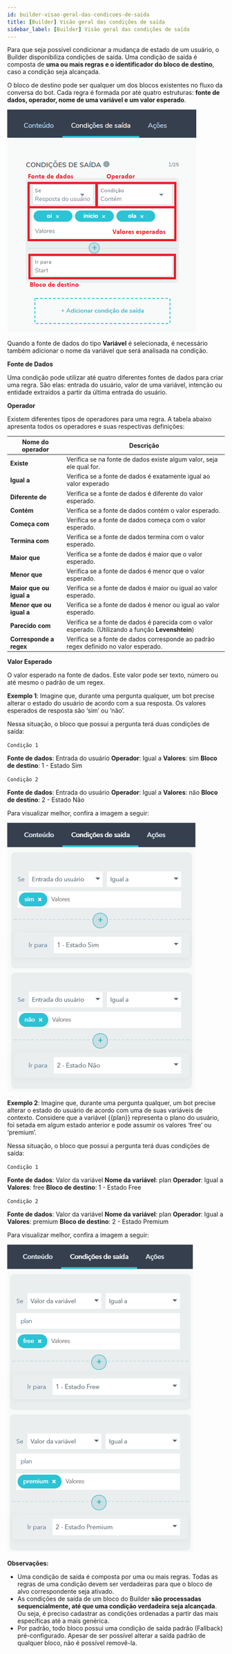 ```yaml
---
id: builder-visao-geral-das-condicoes-de-saida
title: [Builder] Visão geral das condições de saída
sidebar_label: [Builder] Visão geral das condições de saída
---
```

Para que seja possível condicionar a mudança de estado de um usuário, o Builder disponibiliza condições de saída. Uma condição de saída é composta de **uma ou mais regras e o identificador do bloco de destino**, caso a condição seja alcançada.

O bloco de destino pode ser qualquer um dos blocos existentes no fluxo da conversa do bot. Cada regra é formada por até quatro estruturas: **fonte de dados, operador, nome de uma variável e um valor esperado**.


![Condicoes de saida](../../assets/concepts/builder/builder-visao-geral-das-condicoes-de-saida-1.png)

Quando a fonte de dados do tipo **Variável** é selecionada, é necessário também adicionar o nome da variável que será analisada na condição.

**Fonte de Dados**

Uma condição pode utilizar até quatro diferentes fontes de dados para criar uma regra. São elas: entrada do usuário, valor de uma variável, intenção ou entidade extraídos a partir da última entrada do usuário.

**Operador**

Existem diferentes tipos de operadores para uma regra. A tabela abaixo apresenta todos os operadores e suas respectivas definições:


| Nome do operador  | Descrição                                                            |
| ----------------- | -------------------------------------------------------------------- |
| **Existe**        | Verifica se na fonte de dados existe algum valor, seja ele qual for. |
| **Igual a**       | Verifica se a fonte de dados é exatamente igual ao valor experado    |
| **Diferente de** | Verifica se a fonte de dados é diferente do valor esperado.
| **Contém**  | Verifica se a fonte de dados contém o valor esperado.
| **Começa com** | Verifica se a fonte de dados começa com o valor esperado.
| **Termina com** | Verifica se a fonte de dados termina com o valor esperado.
| **Maior que** | Verifica se a fonte de dados é maior que o valor esperado.
| **Menor que** | Verifica se a fonte de dados é menor que o valor esperado.
| **Maior que ou igual a** | Verifica se a fonte de dados é maior ou igual ao valor esperado.
| **Menor que ou igual a** | Verifica se a fonte de dados é menor ou igual ao valor esperado.
| **Parecido com** | Verifica se a fonte de dados é parecida com o valor esperado. (Utilizando a função **Levenshtein**)
| **Corresponde a regex** | Verifica se a fonte de dados corresponde ao padrão regex definido no valor esperado.

**Valor Esperado**

O valor esperado na fonte de dados. Este valor pode ser texto, número ou até mesmo o padrão de um regex.

**Exemplo 1**: Imagine que, durante uma pergunta qualquer, um bot precise alterar o estado do usuário de acordo com a sua resposta. Os valores esperados de resposta são ‘sim’ ou ‘não’.

Nessa situação, o bloco que possui a pergunta terá duas condições de saída:

`Condição 1`

**Fonte de dados**: Entrada do usuário
**Operador**: Igual a
**Valores**: sim
**Bloco de destino**: 1 - Estado Sim

`Condição 2`

**Fonte de dados**: Entrada do usuário
**Operador**: Igual a
**Valores**: não
**Bloco de destino**: 2 - Estado Não

Para visualizar melhor, confira a imagem a seguir:

![Exemplo condições de saída](../../assets/concepts/builder/builder-visao-geral-das-condicoes-de-saida-2.png)

**Exemplo 2**: Imagine que, durante uma pergunta qualquer, um bot precise alterar o estado do usuário de acordo com uma de suas variáveis de contexto. Considere que a variável {{plan}} representa o plano do usuário, foi setada em algum estado anterior e pode assumir os valores ‘free’ ou ‘premium’.

Nessa situação, o bloco que possui a pergunta terá duas condições de saída:

`Condição 1`

**Fonte de dados**: Valor da variável
**Nome da variável**: plan
**Operador**: Igual a
**Valores**: free
**Bloco de destino**: 1 - Estado Free

`Condição 2`

**Fonte de dados**: Valor da variável
**Nome da variável**: plan
**Operador**: Igual a
**Valores**: premium
**Bloco de destino**: 2 - Estado Premium

Para visualizar melhor, confira a imagem a seguir:

![Exemplo 2 condições de saída](../../assets/concepts/builder/builder-visao-geral-das-condicoes-de-saida-3.png)

**Observações:**

* Uma condição de saída é composta por uma ou mais regras. Todas as regras de uma condição devem ser verdadeiras para que o bloco de alvo correspondente seja ativado.
* As condições de saída de um bloco do Builder **são processadas sequencialmente, até que uma condição verdadeira seja alcançada**. Ou seja, é preciso cadastrar as condições ordenadas a partir das mais específicas até a mais genérica.
* Por padrão, todo bloco possui uma condição de saída padrão (Fallback) pré-configurado. Apesar de ser possível alterar a saída padrão de qualquer bloco, não é possível removê-la.
